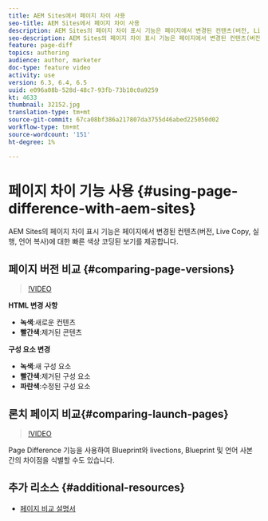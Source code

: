 ```yaml
---
title: AEM Sites에서 페이지 차이 사용
seo-title: AEM Sites에서 페이지 차이 사용
description: AEM Sites의 페이지 차이 표시 기능은 페이지에서 변경된 컨텐츠(버전, Live Copy, 실행, 언어 복사)에 대한 빠른 색상 코딩된 보기를 제공합니다.
seo-description: AEM Sites의 페이지 차이 표시 기능은 페이지에서 변경된 컨텐츠(버전, Live Copy, 실행, 언어 복사)에 대한 빠른 색상 코딩된 보기를 제공합니다.
feature: page-diff
topics: authoring
audience: author, marketer
doc-type: feature video
activity: use
version: 6.3, 6.4, 6.5
uuid: e096a08b-528d-48c7-93fb-73b10c0a9259
kt: 4633
thumbnail: 32152.jpg
translation-type: tm+mt
source-git-commit: 67ca08bf386a217807da3755d46abed225050d02
workflow-type: tm+mt
source-wordcount: '151'
ht-degree: 1%

---
```



# 페이지 차이 기능 사용 {#using-page-difference-with-aem-sites}

AEM Sites의 페이지 차이 표시 기능은 페이지에서 변경된 컨텐츠(버전, Live Copy, 실행, 언어 복사)에 대한 빠른 색상 코딩된 보기를 제공합니다.

## 페이지 버전 비교 {#comparing-page-versions}

>[!VIDEO](https://video.tv.adobe.com/v/32152?quality=9&learn=on)

**HTML 변경 사항**

* **녹색**:새로운 컨텐츠
* **빨간색**:제거된 콘텐츠

**구성 요소 변경**

* **녹색**:새 구성 요소
* **빨간색**:제거된 구성 요소
* **파란색**:수정된 구성 요소

## 론치 페이지 비교{#comparing-launch-pages}

>[!VIDEO](https://video.tv.adobe.com/v/17746/?quality=9&learn=on)

Page Difference 기능을 사용하여 Blueprint와 livections, Blueprint 및 언어 사본 간의 차이점을 식별할 수도 있습니다.

## 추가 리소스 {#additional-resources}

* [페이지 비교 설명서](https://docs.adobe.com/content/help/en/experience-manager-65/authoring/siteandpage/page-diff.html)
